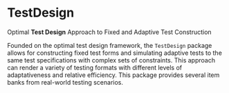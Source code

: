 # TestDesign
Optimal **Test Design** Approach to Fixed and Adaptive Test Construction


 Founded on the optimal test design framework, the `TestDesign` package allows for constructing fixed test forms and simulating adaptive tests to the same test specifications with complex sets of constraints. This approach can render a variety of testing formats with different levels of adaptativeness and relative efficiency. This package provides several item banks from real-world testing scenarios.
